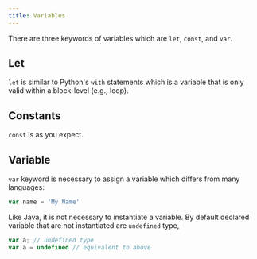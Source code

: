 ```yaml
---
title: Variables
---
```


There are three keywords of variables which are `let`, `const`, and `var`.

## Let

`let` is similar to Python's `with` statements which is a variable that is only valid within a block-level (e.g., loop).

## Constants
`const` is as you expect.

## Variable
`var` keyword is necessary to assign a variable which differs from many languages:

```js
var name = 'My Name'
```

Like Java, it is not necessary to instantiate a variable. By default declared variable that are not instantiated are `undefined` type,

```js
var a; // undefined type
var a = undefined // equivalent to above
```